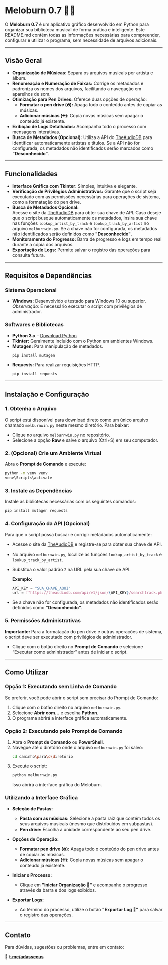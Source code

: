 # Meloburn 0.7 🍯🎶

O **Meloburn 0.7** é um aplicativo gráfico desenvolvido em Python para organizar sua biblioteca musical de forma prática e inteligente. Este README.md contém todas as informações necessárias para compreender, configurar e utilizar o programa, sem necessidade de arquivos adicionais.

---

## Visão Geral

- **Organização de Músicas:** Separa os arquivos musicais por artista e álbum.
- **Renomeação e Numeração de Faixas:** Corrige os metadados e padroniza os nomes dos arquivos, facilitando a navegação em aparelhos de som.
- **Otimização para Pen Drives:** Oferece duas opções de operação:
  - **Formatar o pen drive (🔥):** Apaga todo o conteúdo antes de copiar as músicas.
  - **Adicionar músicas (➕):** Copia novas músicas sem apagar o conteúdo já existente.
- **Exibição de Logs Detalhados:** Acompanha todo o processo com mensagens interativas.
- **Busca de Metadados (Opcional):** Utiliza a API do [TheAudioDB](https://www.theaudiodb.com/) para identificar automaticamente artistas e títulos. Se a API não for configurada, os metadados não identificados serão marcados como **"Desconhecido"**.

---

## Funcionalidades

- **Interface Gráfica com Tkinter:** Simples, intuitiva e elegante.
- **Verificação de Privilégios Administrativos:** Garante que o script seja executado com as permissões necessárias para operações de sistema, como a formatação do pen drive.
- **Busca de Metadados Opcional:**  
  Acesse o site da [TheAudioDB](https://www.theaudiodb.com/) para obter sua chave de API. Caso deseje que o script busque automaticamente os metadados, insira sua chave nas funções `lookup_artist_by_track` e `lookup_track_by_artist` no arquivo `melburnwin.py`. Se a chave não for configurada, os metadados não identificados serão definidos como **"Desconhecido"**.
- **Monitoramento do Progresso:** Barra de progresso e logs em tempo real durante a cópia dos arquivos.
- **Exportação de Logs:** Permite salvar o registro das operações para consulta futura.

---

## Requisitos e Dependências

### Sistema Operacional
- **Windows:** Desenvolvido e testado para Windows 10 ou superior.  
  *Observação:* É necessário executar o script com privilégios de administrador.

### Softwares e Bibliotecas
- **Python 3.x** – [Download Python](https://www.python.org/downloads/)
- **Tkinter:** Geralmente incluído com o Python em ambientes Windows.
- **Mutagen:** Para manipulação de metadados.  
  ```bash
  pip install mutagen
  ```
- **Requests:** Para realizar requisições HTTP.  
  ```bash
  pip install requests
  ```

---

## Instalação e Configuração

### 1. Obtenha o Arquivo

O script está disponível para download direto como um único arquivo chamado `melburnwin.py` neste mesmo diretório. Para baixar:
   - Clique no arquivo `melburnwin.py` no repositório.
   - Selecione a opção **Raw** e salve o arquivo (Ctrl+S) em seu computador.

### 2. (Opcional) Crie um Ambiente Virtual

Abra o **Prompt de Comando** e execute:
```bash
python -m venv venv
venv\Scripts\activate
```

### 3. Instale as Dependências

Instale as bibliotecas necessárias com os seguintes comandos:
```bash
pip install mutagen requests
```

### 4. Configuração da API (Opcional)

Para que o script possa buscar e corrigir metadados automaticamente:
- Acesse o site da [TheAudioDB](https://www.theaudiodb.com/) e registre-se para obter sua chave de API.
- No arquivo `melburnwin.py`, localize as funções `lookup_artist_by_track` e `lookup_track_by_artist`.
- Substitua o valor padrão `2` na URL pela sua chave de API.  

  **Exemplo:**
  ```python
  API_KEY = "SUA_CHAVE_AQUI"
  url = f"https://theaudiodb.com/api/v1/json/{API_KEY}/searchtrack.php?t={track_title}"
  ```
- Se a chave não for configurada, os metadados não identificados serão definidos como **"Desconhecido"**.

### 5. Permissões Administrativas

**Importante:** Para a formatação do pen drive e outras operações de sistema, o script deve ser executado com privilégios de administrador.  
- Clique com o botão direito no **Prompt de Comando** e selecione “Executar como administrador” antes de iniciar o script.

---

## Como Utilizar

### Opção 1: Executando sem Linha de Comando

Se preferir, você pode abrir o script sem precisar do Prompt de Comando:
1. Clique com o botão direito no arquivo `melburnwin.py`.
2. Selecione **Abrir com...** e escolha **Python**.
3. O programa abrirá a interface gráfica automaticamente.

### Opção 2: Executando pelo Prompt de Comando

1. Abra o **Prompt de Comando** ou **PowerShell**.
2. Navegue até o diretório onde o arquivo `melburnwin.py` foi salvo:
   ```bash
   cd caminho\para\o\diretório
   ```
3. Execute o script:
   ```bash
   python melburnwin.py
   ```
   Isso abrirá a interface gráfica do Meloburn.

### Utilizando a Interface Gráfica

- **Seleção de Pastas:**
  - **Pasta com as músicas:** Selecione a pasta raiz que contém todos os seus arquivos musicais (mesmo que distribuídos em subpastas).
  - **Pen drive:** Escolha a unidade correspondente ao seu pen drive.
  
- **Opções de Operação:**
  - **Formatar pen drive (🔥):** Apaga todo o conteúdo do pen drive antes de copiar as músicas.
  - **Adicionar músicas (➕):** Copia novas músicas sem apagar o conteúdo já existente.
  
- **Iniciar o Processo:**
  - Clique em **"Iniciar Organização 🚀"** e acompanhe o progresso através da barra e dos logs exibidos.
  
- **Exportar Logs:**
  - Ao término do processo, utilize o botão **"Exportar Log 📄"** para salvar o registro das operações.

---

## Contato

Para dúvidas, sugestões ou problemas, entre em contato:

📩 **[t.me/adassecus](https://t.me/adassecus)**
